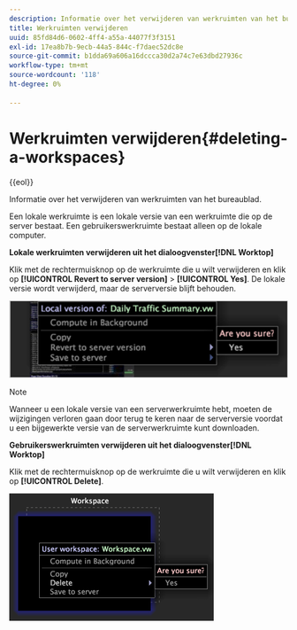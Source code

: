 ```yaml
---
description: Informatie over het verwijderen van werkruimten van het bureaublad.
title: Werkruimten verwijderen
uuid: 85fd84d6-0602-4ff4-a55a-44077f3f3151
exl-id: 17ea8b7b-9ecb-44a5-844c-f7daec52dc8e
source-git-commit: b1dda69a606a16dccca30d2a74c7e63dbd27936c
workflow-type: tm+mt
source-wordcount: '118'
ht-degree: 0%

---
```


# Werkruimten verwijderen{#deleting-a-workspaces}

{{eol}}

Informatie over het verwijderen van werkruimten van het bureaublad.

Een lokale werkruimte is een lokale versie van een werkruimte die op de server bestaat. Een gebruikerswerkruimte bestaat alleen op de lokale computer.

**Lokale werkruimten verwijderen uit het dialoogvenster[!DNL Worktop]**

Klik met de rechtermuisknop op de werkruimte die u wilt verwijderen en klik op **[!UICONTROL Revert to server version]** > **[!UICONTROL Yes]**. De lokale versie wordt verwijderd, maar de serverversie blijft behouden.

![](assets/client-del.png)

>[!NOTE]
>
>Wanneer u een lokale versie van een serverwerkruimte hebt, moeten de wijzigingen verloren gaan door terug te keren naar de serverversie voordat u een bijgewerkte versie van de serverwerkruimte kunt downloaden.

**Gebruikerswerkruimten verwijderen uit het dialoogvenster[!DNL Worktop]**

Klik met de rechtermuisknop op de werkruimte die u wilt verwijderen en klik op **[!UICONTROL Delete]**.

![](assets/mnu_workspaceManager_Deletewksp.png)
